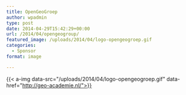 ```yaml
---
title: OpenGeoGroep
author: wpadmin
type: post
date: 2014-04-29T15:42:29+00:00
url: /2014/04/opengeogroup/
featured_image: /uploads/2014/04/logo-opengeogroep.gif
categories:
  - Sponsor
format: image

---
```

<!-- <img loading="lazy" class="alignnone size-full wp-image-19" src="/uploads/2014/04/logo-opengeogroep.gif" alt="logo-opengeogroep" width="210" height="160" /> -->
{{< a-img data-src="/uploads/2014/04/logo-opengeogroep.gif" data-href="http://geo-academie.nl/">}}